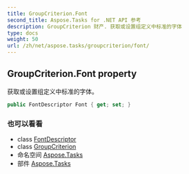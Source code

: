 ```yaml
---
title: GroupCriterion.Font
second_title: Aspose.Tasks for .NET API 参考
description: GroupCriterion 财产. 获取或设置组定义中标准的字体
type: docs
weight: 50
url: /zh/net/aspose.tasks/groupcriterion/font/
---
```

## GroupCriterion.Font property

获取或设置组定义中标准的字体。

```csharp
public FontDescriptor Font { get; set; }
```

### 也可以看看

* class [FontDescriptor](../../../aspose.tasks.visualization/fontdescriptor/)
* class [GroupCriterion](../)
* 命名空间 [Aspose.Tasks](../../groupcriterion/)
* 部件 [Aspose.Tasks](../../../)



